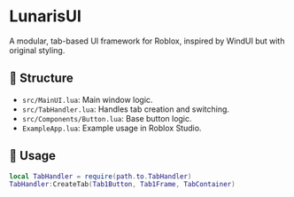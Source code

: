 # LunarisUI

A modular, tab-based UI framework for Roblox, inspired by WindUI but with original styling.

## 📁 Structure
- `src/MainUI.lua`: Main window logic.
- `src/TabHandler.lua`: Handles tab creation and switching.
- `src/Components/Button.lua`: Base button logic.
- `ExampleApp.lua`: Example usage in Roblox Studio.

## 🧪 Usage
```lua
local TabHandler = require(path.to.TabHandler)
TabHandler:CreateTab(Tab1Button, Tab1Frame, TabContainer)
```
